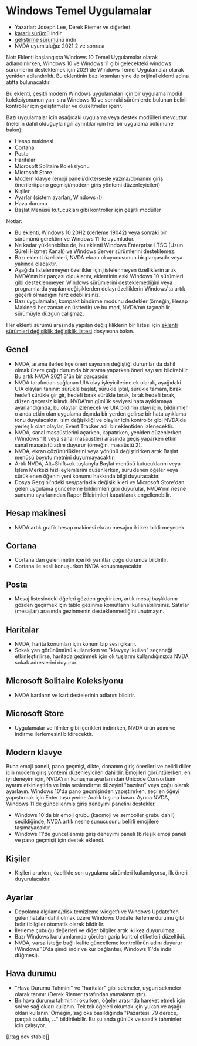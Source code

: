 # Windows Temel Uygulamalar #

* Yazarlar: Joseph Lee, Derek Riemer ve diğerleri
* [kararlı sürüm][1]ü indir
* [geliştirme sürümü][2]nü indir
* NVDA uyumluluğu: 2021.2 ve sonrası

Not: Eklenti başlangıçta Windows 10 Temel Uygulamalar olarak
adlandırılırken, Windows 10 ve Windows 11 gibi gelecekteki windows
sürümlerini desteklemek için 2021'de Windows Temel Uygulamalar olarak
yeniden adlandırıldı. Bu eklentinin bazı kısımları yine de orijinal eklenti
adına atıfta bulunacaktır.

Bu eklenti, çeşitli modern Windows uygulamaları için bir uygulama modül
koleksiyonunun yanı sıra Windows 10 ve sonraki sürümlerde bulunan belirli
kontroller için geliştirmeler ve düzeltmeler içerir.

Bazı uygulamalar için aşağıdaki uygulama veya destek modülleri  mevcuttur
(nelerin dahil olduğuyla ilgili ayrıntılar için her bir uygulama bölümüne
bakın):

* Hesap makinesi
* Cortana
* Posta
* Haritalar
* Microsoft Solitaire Koleksiyonu
* Microsoft Store
* Modern klavye (emoji paneli/dikte/sesle yazma/donanım giriş önerileri/pano
  geçmişi/modern giriş yöntemi düzenleyicileri)
* Kişiler
* Ayarlar (sistem ayarları, Windows+I)
* Hava durumu
* Başlat Menüsü kutucukları gibi kontroller için çeşitli modüller

Notlar:

* Bu eklenti, Windows 10 20H2 (derleme 19042) veya sonraki bir sürümünü
  gerektirir ve Windows 11 ile uyumludur.
* Ne kadar yüklenebilse de, bu eklenti Windows Enterprise LTSC (Uzun Süreli
  Hizmet Kanalı) ve Windows Server sürümlerini desteklemez.
* Bazı eklenti özellikleri, NVDA ekran okuyucusunun bir parçasıdır veya
  yakında olacaktır.
* Aşağıda listelenmeyen özellikler için,listelenmeyen özelliklerin artık
  NVDA'nın bir parçası olduklarını, eklentinin eski Windows 10 sürümleri
  gibi desteklenmeyen Windows sürümlerini desteklemediğini veya programlarda
  yapılan değişiklerden dolayı özelliklerin Windows'ta artık geçerli
  olmadığını farz edebilirsiniz.
* Bazı uygulamalar, kompakt bindirme modunu destekler (örneğin, Hesap
  Makinesi her zaman en üsttedir) ve bu mod, NVDA'nın taşınabilir sürümüyle
  düzgün çalışmaz.

Her eklenti sürümü arasında yapılan değişikliklerin bir listesi için
[eklenti sürümleri değişiklik değişiklik listesi][3] dosyasına bakın.

## Genel

* NVDA, arama ilerledikçe öneri sayısının değiştiği durumlar da dahil olmak
  üzere çoğu durumda bir arama yaparken öneri sayısını bildirebilir. Bu
  artık NVDA 2021.3'ün bir parçasıdır.
* NVDA tarafından sağlanan UIA olay işleyicilerine ek olarak, aşağıdaki UIA
  olayları tanınır: sürükle başlat, sürükle iptal, sürükle tamam, bırak
  hedefi sürükle gir gir, hedefi bırak sürükle bırak, bırak hedefi bırak,
  düzen geçersiz kılındı. NVDA'nın günlük seviyesi hata ayıklamaya
  ayarlandığında, bu olaylar izlenecek ve UIA bildirim olayı için,
  bildirimler o anda etkin olan uygulama dışında bir yerden gelirse bir hata
  ayıklama tonu duyulacaktır. İsim değişikliği ve olaylar için kontrolör
  gibi NVDA'da yerleşik olan olaylar, Event Tracker adlı bir eklentiden
  izlenecektir.
* NVDA, sanal masaüstlerini açarken, kapatırken, yeniden düzenlerken
  (Windows 11) veya sanal masaüstleri arasında geçiş yaparken etkin sanal
  masaüstü adını duyurur (örneğin, masaüstü 2).
* NVDA, ekran çözünürlüklerini veya yönünü değiştirirken artık Başlat menüsü
  boyutu metnini duyurmayacaktır.
* Artık NVDA, Alt+Shift+ok tuşlarıyla Başlat menüsü kutucuklarını veya İşlem
  Merkezi hızlı eylemlerini düzenlerken,  sürüklenen öğeler veya sürüklenen
  öğenin yeni konumu hakkında bilgi duyuracaktır.
* Dosya Gezgini'ndeki ses/parlaklık değişiklikleri ve Microsoft Store'dan
  gelen uygulama güncelleme bildirimleri gibi duyurular, NVDA'nın nesne
  sunumu ayarlarından Rapor Bildirimleri kapatılarak engellenebilir.

## Hesap makinesi

* NVDA artık grafik hesap makinesi ekran mesajını iki kez bildirmeyecek.

## Cortana

* Cortana'dan gelen metin içerikli yanıtlar çoğu durumda bildirilir.
* Cortana ile sesli konuşurken NVDA konuşmayacaktır.

## Posta

* Mesaj listesindeki öğeleri gözden geçirirken, artık mesaj başlıklarını
  gözden geçirmek için tablo gezinme komutlarını kullanabilirsiniz. Satırlar
  (mesajlar) arasında gezinmenin desteklenmediğini unutmayın.

## Haritalar

* NVDA, harita konumları için konum bip sesi çıkarır.
* Sokak yan görünümünü kullanırken ve "klavyeyi kullan" seçeneği
  etkinleştirilirse, haritada gezinmek için ok tuşlarını kullandığınızda
  NVDA sokak adreslerini duyurur.

## Microsoft Solitaire Koleksiyonu

* NVDA kartların ve kart destelerinin adlarını bildirir.

## Microsoft Store

* Uygulamalar ve filmler gibi içerikleri indirirken, NVDA ürün adını ve
  indirme ilerlemesini bildirecektir.

## Modern klavye

Buna emoji paneli, pano geçmişi, dikte, donanım giriş önerileri ve belirli
diller için modern giriş yöntemi düzenleyicileri dahildir. Emojileri
görüntülerken, en iyi deneyim için, NVDA'nın konuşma ayarlarından Unicode
Consortium ayarını etkinleştirin ve imla seslendirme düzeyini  "bazıları"
veya  çoğu olarak ayarlayın. Windows 10'da pano geçmişinden yapıştırırken,
seçilen öğeyi yapıştırmak için Enter tuşu yerine Aralık tuşuna basın. Ayrıca
NVDA, Windows 11'de güncellenmiş giriş deneyimi panelini destekler.

* Windows 10'da bir emoji grubu (kaomoji ve semboller grubu dahil)
  seçildiğinde, NVDA artık nesne sunucusunu belirli emojilere
  taşımayacaktır.
* Windows 11'de güncellenmiş giriş deneyimi paneli (birleşik emoji paneli ve
  pano geçmişi) için destek eklendi.

## Kişiler

* Kişileri ararken, özellikle son uygulama sürümleri kullanılıyorsa, ilk
  öneri duyurulacaktır.

## Ayarlar

* Depolama algılama/disk temizleme widget'ı ve Windows Update'ten gelen
  hatalar dahil olmak üzere Windows Update ilerleme durumu gibi belirli
  bilgiler otomatik olarak bildirilir.
* İlerleme çubuğu değerleri ve diğer bilgiler artık iki kez duyurulmaz.
* Bazı Windows kurulumlarında görülen garip kontrol etiketleri düzeltildi.
* NVDA, varsa isteğe bağlı kalite güncelleme kontrolünün adını duyurur
  (Windows 10'da şimdi indir ve kur bağlantısı, Windows 11'de indir
  düğmesi).

## Hava durumu

* "Hava Durumu Tahmini" ve "haritalar" gibi sekmeler, uygun sekmeler olarak
  tanınır (Derek Riemer tarafından yamalanmıştır).
* Bir hava durumu tahminini okurken, öğeler arasında hareket etmek için sol
  ve sağ okları kullanın. Tek tek öğeleri okumak için yukarı ve aşağı okları
  kullanın. Örneğin, sağ oka basıldığında "Pazartesi: 79 derece, parçalı
  bulutlu, ..." bildirilebilir. Bu şu anda günlük ve saatlik tahminler için
  çalışıyor.

[[!tag dev stable]]

[1]: https://addons.nvda-project.org/files/get.php?file=w10

[2]: https://addons.nvda-project.org/files/get.php?file=w10-dev

[3]: https://github.com/josephsl/wintenapps/wiki/w10changelog
